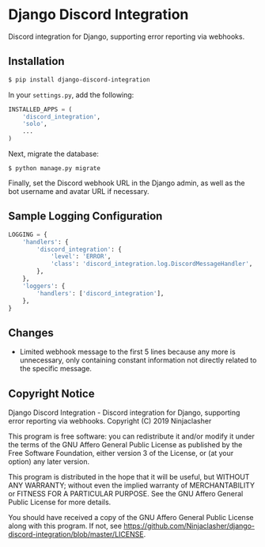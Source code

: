 # Django Discord Integration

Discord integration for Django, supporting error reporting via webhooks.

## Installation
```bash
$ pip install django-discord-integration
```

In your `settings.py`, add the following:
```python
INSTALLED_APPS = (
    'discord_integration',
    'solo',
    ...
)
```

Next, migrate the database:
```
$ python manage.py migrate
```

Finally, set the Discord webhook URL in the Django admin, as well as the bot username and avatar URL if necessary.


## Sample Logging Configuration

```python
LOGGING = {
    'handlers': {
        'discord_integration': {
            'level': 'ERROR',
            'class': 'discord_integration.log.DiscordMessageHandler',
        },
    },
    'loggers': {
        'handlers': ['discord_integration'],
    },
}
```
## Changes
* Limited webhook message to the first 5 lines because any more is unnecessary, only containing constant information not directly related to the specific message.

## Copyright Notice
Django Discord Integration - Discord integration for Django, supporting error reporting via webhooks.
Copyright (C) 2019 Ninjaclasher

This program is free software: you can redistribute it and/or modify
it under the terms of the GNU Affero General Public License as published
by the Free Software Foundation, either version 3 of the License, or
(at your option) any later version.

This program is distributed in the hope that it will be useful,
but WITHOUT ANY WARRANTY; without even the implied warranty of
MERCHANTABILITY or FITNESS FOR A PARTICULAR PURPOSE.  See the
GNU Affero General Public License for more details.

You should have received a copy of the GNU Affero General Public License
along with this program.  If not, see https://github.com/Ninjaclasher/django-discord-integration/blob/master/LICENSE.
 
